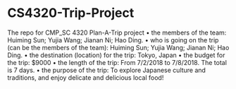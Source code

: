 # CS4320-Trip-Project
The repo for CMP_SC 4320 Plan-A-Trip project
•	the members of the team: 
Huiming Sun; Yujia Wang; Jianan Ni; Hao Ding.
•	who is going on the trip (can be the members of the team):
Huiming Sun; Yujia Wang; Jianan Ni; Hao Ding.
•	the destination (location) for the trip:
Tokyo, Japan
•	the budget for the trip:
$9000
•	the length of the trip:
From 7/2/2018 to 7/8/2018. The total is 7 days.
•	the purpose of the trip:
To explore Japanese culture and traditions, and enjoy delicate and delicious local food!
